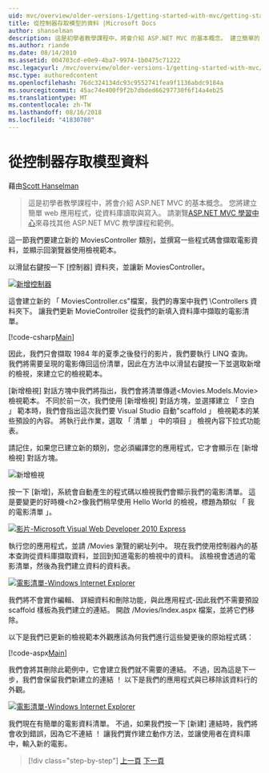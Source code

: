 ```yaml
---
uid: mvc/overview/older-versions-1/getting-started-with-mvc/getting-started-with-mvc-part5
title: 從控制器存取模型的資料 |Microsoft Docs
author: shanselman
description: 這是初學者教學課程中，將會介紹 ASP.NET MVC 的基本概念。 建立簡單的 web 應用程式，從資料庫讀取與寫入。
ms.author: riande
ms.date: 08/14/2010
ms.assetid: 004703cd-e0e9-4ba7-9974-1b0475c71222
msc.legacyurl: /mvc/overview/older-versions-1/getting-started-with-mvc/getting-started-with-mvc-part5
msc.type: authoredcontent
ms.openlocfilehash: 76dc324134dc93c9552741fea9f1136abdc9184a
ms.sourcegitcommit: 45ac74e400f9f2b7dbded66297730f6f14a4eb25
ms.translationtype: MT
ms.contentlocale: zh-TW
ms.lasthandoff: 08/16/2018
ms.locfileid: "41830780"
---
```

<a name="accessing-your-models-data-from-a-controller"></a>從控制器存取模型資料
====================
藉由[Scott Hanselman](https://github.com/shanselman)

> 這是初學者教學課程中，將會介紹 ASP.NET MVC 的基本概念。 您將建立簡單 web 應用程式，從資料庫讀取與寫入。 請瀏覽[ASP.NET MVC 學習中心](../../../index.md)來尋找其他 ASP.NET MVC 教學課程和範例。


這一節我們要建立新的 MoviesController 類別，並撰寫一些程式碼會擷取電影資料，並顯示回瀏覽器使用檢視範本。

以滑鼠右鍵按一下 [控制器] 資料夾，並讓新 MoviesController。

[![新增控制器](getting-started-with-mvc-part5/_static/image2.png)](getting-started-with-mvc-part5/_static/image1.png)

這會建立新的 「 MoviesController.cs"檔案，我們的專案中我們 \Controllers 資料夾下。 讓我們更新 MovieController 從我們的新填入資料庫中擷取的電影清單。

[!code-csharp[Main](getting-started-with-mvc-part5/samples/sample1.cs)]

因此，我們只會擷取 1984 年的夏季之後發行的影片，我們要執行 LINQ 查詢。 我們將需要呈現的電影傳回這份清單，因此在方法中以滑鼠右鍵按一下並選取新增的檢視，來建立它的檢視範本。

[新增檢視] 對話方塊中我們將指出，我們會將清單傳遞&lt;Movies.Models.Movie&gt;檢視範本。 不同於前一次，我們使用 [新增檢視] 對話方塊，並選擇建立 「 空白 」 範本時，我們會指出這次我們要 Visual Studio 自動"scaffold 」 檢視範本的某些預設的內容。 將執行此作業，選取 「 清單 」 中的項目 」 檢視內容下拉式功能表。

請記住，如果您已建立新的類別，您必須編譯您的應用程式，它才會顯示在 [新增檢視] 對話方塊。

![新增檢視](getting-started-with-mvc-part5/_static/image3.png)

按一下 [新增]，系統會自動產生的程式碼以檢視我們會顯示我們的電影清單。 這是要變更的好時機&lt;h2&gt;像我們稍早使用 Hello World 的檢視，標題為類似 「 我的電影清單 」。

[![影片-Microsoft Visual Web Developer 2010 Express](getting-started-with-mvc-part5/_static/image5.png)](getting-started-with-mvc-part5/_static/image4.png)

執行您的應用程式，並請 /Movies 瀏覽的網址列中。 現在我們使用控制器內的基本查詢從資料庫擷取資料，並回到知道電影的檢視中的資料。 該檢視會透過的電影清單，然後為我們建立資料的資料表。

[![電影清單-Windows Internet Explorer](getting-started-with-mvc-part5/_static/image7.png)](getting-started-with-mvc-part5/_static/image6.png)

我們將不會實作編輯、 詳細資料和刪除功能，與此應用程式-因此我們不需要預設 scaffold 樣板為我們建立的連結。 開啟 /Movies/Index.aspx 檔案，並將它們移除。

以下是我們已更新的檢視範本外觀應該為何我們進行這些變更後的原始程式碼：

[!code-aspx[Main](getting-started-with-mvc-part5/samples/sample2.aspx)]

我們會將其刪除此範例中，它會建立我們就不需要的連結。 不過，因為這是下一步，我們會保留我們新建立的連結 ！ 以下是我們的應用程式與已移除該資料行的外觀。

[![電影清單-Windows Internet Explorer](getting-started-with-mvc-part5/_static/image9.png)](getting-started-with-mvc-part5/_static/image8.png)

我們現在有簡單的電影資料清單。 不過，如果我們按一下 [新建] 連結時，我們將會收到錯誤，因為它不連結 ！ 讓我們實作建立動作方法，並讓使用者在資料庫中，輸入新的電影。

> [!div class="step-by-step"]
> [上一頁](getting-started-with-mvc-part4.md)
> [下一頁](getting-started-with-mvc-part6.md)
